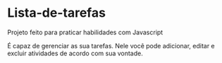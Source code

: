 # Lista-de-tarefas
Projeto feito para praticar habilidades com Javascript

É capaz de gerenciar as sua tarefas. Nele você pode adicionar, editar e excluir atividades de acordo com sua vontade.
